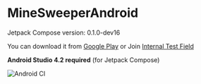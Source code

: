 # MineSweeperAndroid

Jetpack Compose version: 0.1.0-dev16

You can download it from [Google Play](https://play.google.com/store/apps/details?id=dolphin.android.apps.minesweeper)
or Join [Internal Test Field](https://play.google.com/apps/internaltest/4700539796104791843)

**Android Studio 4.2 required** (for Jetpack Compose)

![Android CI](https://github.com/DolphinWing/MineSweeperAndroid/workflows/Android%20CI/badge.svg)
